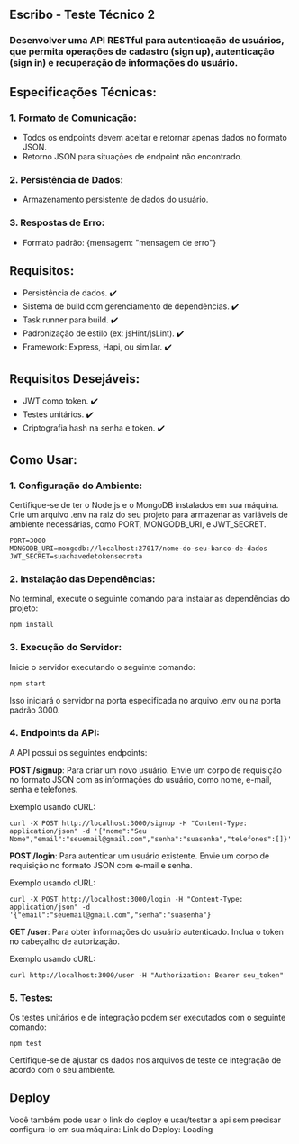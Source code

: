 ## Escribo - Teste Técnico 2
### Desenvolver uma API RESTful para autenticação de usuários, que permita operações de cadastro (sign up), autenticação (sign in) e recuperação de informações do usuário.

## Especificações Técnicas:
### 1. Formato de Comunicação:
- Todos os endpoints devem aceitar e retornar apenas dados no formato JSON.
- Retorno JSON para situações de endpoint não encontrado.
### 2. Persistência de Dados:
- Armazenamento persistente de dados do usuário.
### 3. Respostas de Erro:
- Formato padrão: {mensagem: "mensagem de erro"}
 
## Requisitos:
- Persistência de dados. ✔️
- Sistema de build com gerenciamento de dependências. ✔️
- Task runner para build. ✔️
- Padronização de estilo (ex: jsHint/jsLint). ✔️
- Framework: Express, Hapi, ou similar. ✔️

## Requisitos Desejáveis:
- JWT como token. ✔️
- Testes unitários. ✔️
- Criptografia hash na senha e token. ✔️

## Como Usar:
### 1. Configuração do Ambiente:
Certifique-se de ter o Node.js e o MongoDB instalados em sua máquina. Crie um arquivo .env na raiz do seu projeto para armazenar as variáveis de ambiente necessárias, como PORT, MONGODB_URI, e JWT_SECRET.
```
PORT=3000
MONGODB_URI=mongodb://localhost:27017/nome-do-seu-banco-de-dados
JWT_SECRET=suachavedetokensecreta
```
### 2. Instalação das Dependências:
No terminal, execute o seguinte comando para instalar as dependências do projeto:
```
npm install
```
### 3. Execução do Servidor:
Inicie o servidor executando o seguinte comando:
```
npm start
```
Isso iniciará o servidor na porta especificada no arquivo .env ou na porta padrão 3000.

### 4. Endpoints da API:
A API possui os seguintes endpoints:

**POST /signup**: Para criar um novo usuário. Envie um corpo de requisição no formato JSON com as informações do usuário, como nome, e-mail, senha e telefones.

Exemplo usando cURL:
```
curl -X POST http://localhost:3000/signup -H "Content-Type: application/json" -d '{"nome":"Seu Nome","email":"seuemail@gmail.com","senha":"suasenha","telefones":[]}'
```
**POST /login**: Para autenticar um usuário existente. Envie um corpo de requisição no formato JSON com e-mail e senha.

Exemplo usando cURL:
```
curl -X POST http://localhost:3000/login -H "Content-Type: application/json" -d '{"email":"seuemail@gmail.com","senha":"suasenha"}'
```
**GET /user**: Para obter informações do usuário autenticado. Inclua o token no cabeçalho de autorização.

Exemplo usando cURL:
```
curl http://localhost:3000/user -H "Authorization: Bearer seu_token"
```
### 5. Testes:
Os testes unitários e de integração podem ser executados com o seguinte comando:
```
npm test
```
Certifique-se de ajustar os dados nos arquivos de teste de integração de acordo com o seu ambiente.

## Deploy
Você também pode usar o link do deploy e usar/testar a api sem precisar configura-lo em sua máquina:
Link do Deploy: Loading

